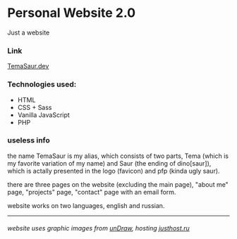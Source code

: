 # Personal Website 2.0
 
Just a website

### Link

[TemaSaur.dev](https://temasaur.dev/)

### Technologies used:

- HTML
- CSS + Sass
- Vanilla JavaScript
- PHP

### useless info

the name TemaSaur is my alias, which consists of two parts, Tema (which is my favorite variation of my name) and Saur (the ending of dino\[saur\]), which is actally presented in the logo (favicon) and pfp (kinda ugly saur).

there are three pages on the website (excluding the main page), "about me" page, "projects" page, "contact" page with an email form.

website works on two languages, english and russian.

---

###### *website uses graphic images from [unDraw](https://undraw.co/), hosting [justhost.ru](https://justhost.ru/)*
